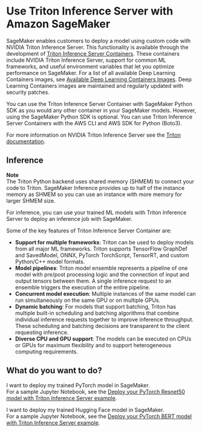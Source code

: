 # Use Triton Inference Server with Amazon SageMaker<a name="triton"></a>

SageMaker enables customers to deploy a model using custom code with NVIDIA Triton Inference Server\. This functionality is available through the development of [Triton Inference Server Containers](https://docs.aws.amazon.com/deep-learning-containers/latest/devguide/what-is-dlc.html)\. These containers include NVIDIA Triton Inference Server, support for common ML frameworks, and useful environment variables that let you optimize performance on SageMaker\. For a list of all available Deep Learning Containers images, see [Available Deep Learning Containers Images](https://github.com/aws/deep-learning-containers/blob/master/available_images.md)\. Deep Learning Containers images are maintained and regularly updated with security patches\. 

You can use the Triton Inference Server Container with SageMaker Python SDK as you would any other container in your SageMaker models\. However, using the SageMaker Python SDK is optional\. You can use Triton Inference Server Containers with the AWS CLI and AWS SDK for Python \(Boto3\)\. 

For more information on NVIDIA Triton Inference Server see the [Triton documentation](https://docs.nvidia.com/deeplearning/triton-inference-server/user-guide/docs/index.html)\.

## Inference<a name="triton-inference"></a>

**Note**  
The Triton Python backend uses shared memory \(SHMEM\) to connect your code to Triton\. SageMaker Inference provides up to half of the instance memory as SHMEM so you can use an instance with more memory for larger SHMEM size\.

For inference, you can use your trained ML models with Triton Inference Server to deploy an inference job with SageMaker\.

Some of the key features of Triton Inference Server Container are:
+ **Support for multiple frameworks**: Triton can be used to deploy models from all major ML frameworks\. Triton supports TensorFlow GraphDef and SavedModel, ONNX, PyTorch TorchScript, TensorRT, and custom Python/C\+\+ model formats\.
+ **Model pipelines**: Triton model ensemble represents a pipeline of one model with pre/post processing logic and the connection of input and output tensors between them\. A single inference request to an ensemble triggers the execution of the entire pipeline\.
+ **Concurrent model execution**: Multiple instances of the same model can run simultaneously on the same GPU or on multiple GPUs\.
+ **Dynamic batching**: For models that support batching, Triton has multiple built\-in scheduling and batching algorithms that combine individual inference requests together to improve inference throughput\. These scheduling and batching decisions are transparent to the client requesting inference\.
+ **Diverse CPU and GPU support**: The models can be executed on CPUs or GPUs for maximum flexibility and to support heterogeneous computing requirements\.

## What do you want to do?<a name="triton-do"></a>

I want to deploy my trained PyTorch model in SageMaker\.  
For a sample Jupyter Notebook, see the [Deploy your PyTorch Resnet50 model with Triton Inference Server example](https://github.com/aws/amazon-sagemaker-examples/blob/master/sagemaker-triton/resnet50/triton_resnet50.ipynb)\.

I want to deploy my trained Hugging Face model in SageMaker\.  
For a sample Jupyter Notebook, see the [Deploy your PyTorch BERT model with Triton Inference Server example](https://github.com/aws/amazon-sagemaker-examples/blob/master/sagemaker-triton/nlp_bert/triton_nlp_bert.ipynb)\.
